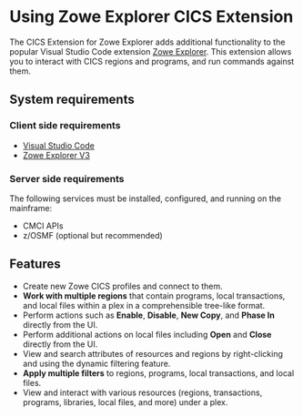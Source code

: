 # Using Zowe Explorer CICS Extension

The CICS Extension for Zowe Explorer adds additional functionality to the popular Visual Studio Code extension [Zowe Explorer](https://github.com/zowe/zowe-explorer-vscode). This extension allows you to interact with CICS regions and programs, and run commands against them.

## System requirements

### Client side requirements

- [Visual Studio Code](https://code.visualstudio.com/download)
- [Zowe Explorer V3](../user-guide/ze-install#installing-zowe-explorer)

### Server side requirements

The following services must be installed, configured, and running on the mainframe:

- CMCI APIs
- z/OSMF (optional but recommended)

## Features

- Create new Zowe CICS profiles and connect to them.
- **Work with multiple regions** that contain programs, local transactions, and local files within a plex in a comprehensible tree-like format.
- Perform actions such as **Enable**, **Disable**, **New Copy**, and **Phase In** directly from the UI.
- Perform additional actions on local files including **Open** and **Close** directly from the UI.
- View and search attributes of resources and regions by right-clicking and using the dynamic filtering feature.
- **Apply multiple filters** to regions, programs, local transactions, and local files.
- View and interact with various resources (regions, transactions, programs, libraries, local files, and more) under a plex.
